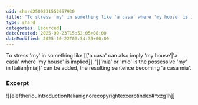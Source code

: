 ```yaml
---
uid: shard2509231552057930
title: "To stress 'my' in something like 'a casa' where 'my house' is implied, 'mia' can be added"
type: shard
categories: [sourced]
dateCreated: 2025-09-23T15:52:05+08:00
dateModified: 2025-10-22T03:54:33+00:00
---
```

To stress 'my' in something like [['a casa' can also imply 'my house'|'a casa' where 'my house' is implied]], '[['mia' or 'mio' is the possessive 'my' in Italian|mia]]' can be added, the resulting sentence becoming 'a casa mia'.
### Excerpt
![[eleftheriouIntroductionItalianignorecopyrightexcerptindex#^xzg1h]]